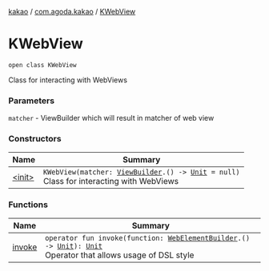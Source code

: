 [kakao](../../index.md) / [com.agoda.kakao](../index.md) / [KWebView](./index.md)

# KWebView

`open class KWebView`

Class for interacting with WebViews

### Parameters

`matcher` - ViewBuilder which will result in matcher of web view

### Constructors

| Name | Summary |
|---|---|
| [&lt;init&gt;](-init-.md) | `KWebView(matcher: `[`ViewBuilder`](../-view-builder/index.md)`.() -> `[`Unit`](https://kotlinlang.org/api/latest/jvm/stdlib/kotlin/-unit/index.html)` = null)`<br>Class for interacting with WebViews |

### Functions

| Name | Summary |
|---|---|
| [invoke](invoke.md) | `operator fun invoke(function: `[`WebElementBuilder`](../-web-element-builder/index.md)`.() -> `[`Unit`](https://kotlinlang.org/api/latest/jvm/stdlib/kotlin/-unit/index.html)`): `[`Unit`](https://kotlinlang.org/api/latest/jvm/stdlib/kotlin/-unit/index.html)<br>Operator that allows usage of DSL style |
